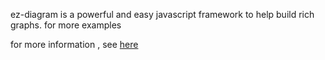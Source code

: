 ez-diagram is a powerful and easy javascript framework to help build rich graphs. for more examples 

for more information , see  [here](https://flying-ostrich.github.io/ez-diagram/)